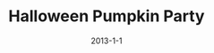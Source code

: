 ---
layout: portfolio-post
title: "Halloween Pumpkin Party"
date: 2013-1-1
tags: 
    - GLSL
    - RenderMonkey

type: game

include: true

images: 
    - "../../assets/images/pumpkinfeature.jpg"

description: "A shader based graphics project for learning GLSL."
---
